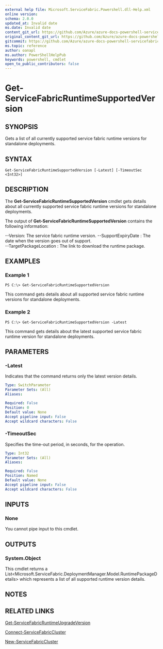 ```yaml
---
external help file: Microsoft.ServiceFabric.Powershell.dll-Help.xml
online version:
schema: 2.0.0
updated_at: Invalid date
ms.date: Invalid date
content_git_url: https://github.com/Azure/azure-docs-powershell-servicefabric/blob/master/service-fabric-cmdlets/ServiceFabric/vlatest/Get-ServiceFabricRuntimeSupportedVersion.md
original_content_git_url: https://github.com/Azure/azure-docs-powershell-servicefabric/blob/master/service-fabric-cmdlets/ServiceFabric/vlatest/Get-ServiceFabricRuntimeSupportedVersion.md
gitcommit: https://github.com/Azure/azure-docs-powershell-servicefabric/blob/
ms.topic: reference
author: oanapl
ms.author: PowerShellHelpPub
keywords: powershell, cmdlet
open_to_public_contributors: false
---
```


# Get-ServiceFabricRuntimeSupportedVersion

## SYNOPSIS
Gets a list of all currently supported service fabric runtime versions for standalone deployments.

## SYNTAX

```
Get-ServiceFabricRuntimeSupportedVersion [-Latest] [-TimeoutSec <Int32>]
```

## DESCRIPTION
The **Get-ServiceFabricRuntimeSupportedVersion** cmdlet gets details about all currently supported service fabric runtime versions for standalone deployments.

The output of **Get-ServiceFabricRuntimeSupportedVersion** contains the following information:

--Version: The service fabric runtime version.
--SupportExpiryDate : The date when the version goes out of support.      
--TargetPackageLocation : The link to download the runtime package.

## EXAMPLES

### Example 1
```
PS C:\> Get-ServiceFabricRuntimeSupportedVersion
```

This command gets details about all supported service fabric runtime versions for standalone deployments.

### Example 2
```
PS C:\> Get-ServiceFabricRuntimeSupportedVersion -Latest
```

This command gets details about the latest supported service fabric runtime version for standalone deployments.

## PARAMETERS

### -Latest
Indicates that the command returns only the latest version details.

```yaml
Type: SwitchParameter
Parameter Sets: (All)
Aliases: 

Required: False
Position: 0
Default value: None
Accept pipeline input: False
Accept wildcard characters: False
```

### -TimeoutSec
Specifies the time-out period, in seconds, for the operation.

```yaml
Type: Int32
Parameter Sets: (All)
Aliases: 

Required: False
Position: Named
Default value: None
Accept pipeline input: False
Accept wildcard characters: False
```

## INPUTS

### None
You cannot pipe input to this cmdlet.

## OUTPUTS

### System.Object
This cmdlet returns a List<Microsoft.ServiceFabric.DeploymentManager.Model.RuntimePackageDetails> which represents a list of all supported runtime version details.

## NOTES

## RELATED LINKS

[Get-ServiceFabricRuntimeUpgradeVersion](./Get-ServiceFabricRuntimeUpgradeVersion.md)

[Connect-ServiceFabricCluster](./Connect-ServiceFabricCluster.md)

[New-ServiceFabricCluster](./New-ServiceFabricCluster.md)
